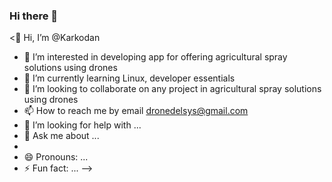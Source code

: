 ### Hi there 👋

<👋 Hi, I’m @Karkodan
- 👀 I’m interested in developing app for offering agricultural spray solutions using drones
- 🌱 I’m currently learning Linux, developer essentials
- 💞️ I’m looking to collaborate on any project in agricultural spray solutions using drones
- 📫 How to reach me by email dronedelsys@gmail.com
- 🤔 I’m looking for help with ...
- 💬 Ask me about ...
-
- 😄 Pronouns: ...
- ⚡ Fun fact: ...
-->
